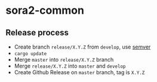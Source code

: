 # sora2-common
## Release process
- Create branch `release/X.Y.Z` from `develop`, use [semver](https://semver.org/)
- `cargo update`
- Merge `master` into `release/X.Y.Z` branch
- Merge `release/X.Y.Z` into `master` and `develop`
- Create Github Release on `master` branch, tag is `X.Y.Z`
